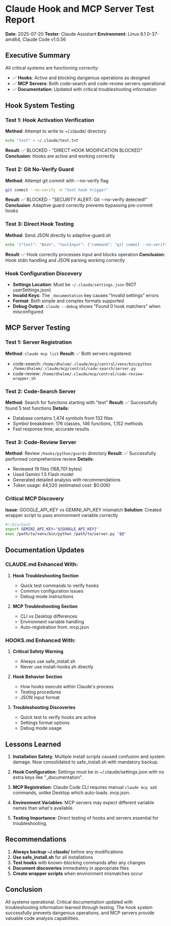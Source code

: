 # Claude Hook and MCP Server Test Report
**Date**: 2025-07-20
**Tester**: Claude Assistant
**Environment**: Linux 6.1.0-37-amd64, Claude Code v1.0.56

## Executive Summary

All critical systems are functioning correctly:
- ✅ **Hooks**: Active and blocking dangerous operations as designed
- ✅ **MCP Servers**: Both code-search and code-review servers operational
- ✅ **Documentation**: Updated with critical troubleshooting information

## Hook System Testing

### Test 1: Hook Activation Verification
**Method**: Attempt to write to ~/.claude/ directory
```bash
echo "test" > ~/.claude/test.txt
```
**Result**: ✅ BLOCKED - "DIRECT HOOK MODIFICATION BLOCKED"
**Conclusion**: Hooks are active and working correctly

### Test 2: Git No-Verify Guard
**Method**: Attempt git commit with --no-verify flag
```bash
git commit --no-verify -m "test hook trigger"
```
**Result**: ✅ BLOCKED - "SECURITY ALERT: Git --no-verify detected!"
**Conclusion**: Adaptive guard correctly prevents bypassing pre-commit hooks

### Test 3: Direct Hook Testing
**Method**: Send JSON directly to adaptive-guard.sh
```bash
echo '{"tool": "Bash", "toolInput": {"command": "git commit --no-verify"}}' | ~/.claude/adaptive-guard.sh
```
**Result**: ✅ Hook correctly processes input and blocks operation
**Conclusion**: Hook stdin handling and JSON parsing working correctly

### Hook Configuration Discovery
- **Settings Location**: Must be `~/.claude/settings.json` (NOT userSettings.json)
- **Invalid Keys**: The `_documentation` key causes "Invalid settings" errors
- **Format**: Both simple and complex formats supported
- **Debug Output**: `claude --debug` shows "Found 0 hook matchers" when misconfigured

## MCP Server Testing

### Test 1: Server Registration
**Method**: `claude mcp list`
**Result**: ✅ Both servers registered:
- code-search: `/home/dhalem/.claude/mcp/central/venv/bin/python /home/dhalem/.claude/mcp/central/code-search/server.py`
- code-review: `/home/dhalem/.claude/mcp/central/code-review-wrapper.sh`

### Test 2: Code-Search Server
**Method**: Search for functions starting with "test"
**Result**: ✅ Successfully found 5 test functions
**Details**:
- Database contains 1,474 symbols from 132 files
- Symbol breakdown: 176 classes, 146 functions, 1,152 methods
- Fast response time, accurate results

### Test 3: Code-Review Server
**Method**: Review `/hooks/python/guards` directory
**Result**: ✅ Successfully performed comprehensive review
**Details**:
- Reviewed 19 files (168,701 bytes)
- Used Gemini 1.5 Flash model
- Generated detailed analysis with recommendations
- Token usage: 44,520 (estimated cost: $0.006)

### Critical MCP Discovery
**Issue**: GOOGLE_API_KEY vs GEMINI_API_KEY mismatch
**Solution**: Created wrapper script to pass environment variable correctly
```bash
#!/bin/bash
export GEMINI_API_KEY="${GOOGLE_API_KEY}"
exec /path/to/venv/bin/python /path/to/server.py "$@"
```

## Documentation Updates

### CLAUDE.md Enhanced With:
1. **Hook Troubleshooting Section**
   - Quick test commands to verify hooks
   - Common configuration issues
   - Debug mode instructions

2. **MCP Troubleshooting Section**
   - CLI vs Desktop differences
   - Environment variable handling
   - Auto-registration from .mcp.json

### HOOKS.md Enhanced With:
1. **Critical Safety Warning**
   - Always use safe_install.sh
   - Never use install-hooks.sh directly

2. **Hook Behavior Section**
   - How hooks execute within Claude's process
   - Testing procedures
   - JSON input format

3. **Troubleshooting Discoveries**
   - Quick test to verify hooks are active
   - Settings format options
   - Debug mode usage

## Lessons Learned

1. **Installation Safety**: Multiple install scripts caused confusion and system damage. Now consolidated to safe_install.sh with mandatory backup.

2. **Hook Configuration**: Settings must be in ~/.claude/settings.json with no extra keys like "_documentation".

3. **MCP Registration**: Claude Code CLI requires manual `claude mcp add` commands, unlike Desktop which auto-loads .mcp.json.

4. **Environment Variables**: MCP servers may expect different variable names than what's available.

5. **Testing Importance**: Direct testing of hooks and servers essential for troubleshooting.

## Recommendations

1. **Always backup ~/.claude/** before any modifications
2. **Use safe_install.sh** for all installations
3. **Test hooks** with known-blocking commands after any changes
4. **Document discoveries** immediately in appropriate files
5. **Create wrapper scripts** when environment mismatches occur

## Conclusion

All systems operational. Critical documentation updated with troubleshooting information learned through testing. The hook system successfully prevents dangerous operations, and MCP servers provide valuable code analysis capabilities.
